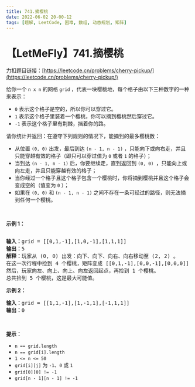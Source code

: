 ```yaml
---
title: 741.摘樱桃
date: 2022-06-02 20-00-12
tags: [题解, LeetCode, 困难, 数组, 动态规划, 矩阵]
---
```


# 【LetMeFly】741.摘樱桃

力扣题目链接：[https://leetcode.cn/problems/cherry-pickup/](https://leetcode.cn/problems/cherry-pickup/)

<p>给你一个 <code>n x n</code> 的网格 <code>grid</code> ，代表一块樱桃地，每个格子由以下三种数字的一种来表示：</p>

<ul>
	<li><code>0</code> 表示这个格子是空的，所以你可以穿过它。</li>
	<li><code>1</code> 表示这个格子里装着一个樱桃，你可以摘到樱桃然后穿过它。</li>
	<li><code>-1</code> 表示这个格子里有荆棘，挡着你的路。</li>
</ul>

<p>请你统计并返回：在遵守下列规则的情况下，能摘到的最多樱桃数：</p>

<ul>
	<li>从位置&nbsp;<code>(0, 0)</code> 出发，最后到达 <code>(n - 1, n - 1)</code> ，只能向下或向右走，并且只能穿越有效的格子（即只可以穿过值为 <code>0</code> 或者 <code>1</code> 的格子）；</li>
	<li>当到达 <code>(n - 1, n&nbsp;- 1)</code> 后，你要继续走，直到返回到 <code>(0, 0) </code>，只能向上或向左走，并且只能穿越有效的格子；</li>
	<li>当你经过一个格子且这个格子包含一个樱桃时，你将摘到樱桃并且这个格子会变成空的（值变为 <code>0</code> ）；</li>
	<li>如果在 <code>(0, 0)</code> 和 <code>(n - 1, n - 1)</code> 之间不存在一条可经过的路径，则无法摘到任何一个樱桃。</li>
</ul>

<p>&nbsp;</p>

<p><strong>示例 1：</strong></p>
<img alt="" src="https://assets.leetcode.com/uploads/2020/12/14/grid.jpg" />
<pre>
<b>输入：</b>grid = [[0,1,-1],[1,0,-1],[1,1,1]]
<b>输出：</b>5
<b>解释：</b>玩家从 (0, 0) 出发：向下、向下、向右、向右移动至 (2, 2) 。
在这一次行程中捡到 4 个樱桃，矩阵变成 [[0,1,-1],[0,0,-1],[0,0,0]] 。
然后，玩家向左、向上、向上、向左返回起点，再捡到 1 个樱桃。
总共捡到 5 个樱桃，这是最大可能值。
</pre>

<p><strong>示例 2：</strong></p>

<pre>
<b>输入：</b>grid = [[1,1,-1],[1,-1,1],[-1,1,1]]
<b>输出：</b>0
</pre>

<p>&nbsp;</p>

<p><strong>提示：</strong></p>

<ul>
	<li><code>n == grid.length</code></li>
	<li><code>n == grid[i].length</code></li>
	<li><code>1 &lt;= n &lt;= 50</code></li>
	<li><code>grid[i][j]</code>&nbsp;为&nbsp;<code>-1</code>、<code>0</code>&nbsp;或&nbsp;<code>1</code></li>
	<li><code>grid[0][0] != -1</code></li>
	<li><code>grid[n - 1][n - 1] != -1</code></li>
</ul>


    